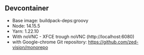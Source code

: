 ## Devcontainer

- Base image: buildpack-deps:groovy
- Node: 14.15.5
- Yarn: 1.22.10
- With noVNC - XFCE trough noVNC (http://localhost:6080)
- with Google-chrome
Git repository: https://github.com/zed-vision/monorepo
